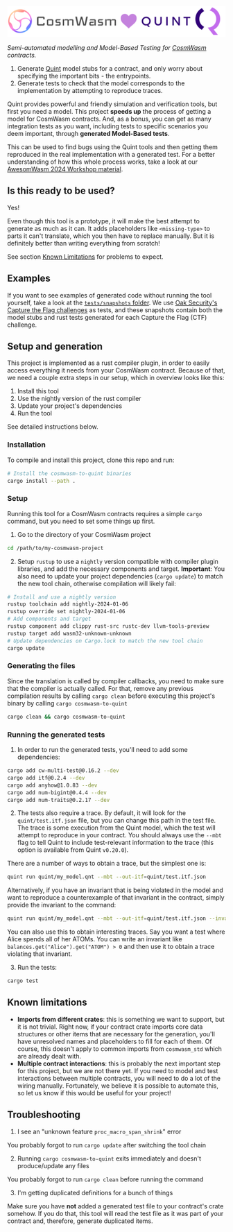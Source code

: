 <p align="center">
  <picture>
    <source media="(prefers-color-scheme: dark)" srcset="./images/cosmwasm-to-quint-light.png">
    <img alt="CoswmWasm to Quint" src="./images/cosmwasm-to-quint-dark.png" width=700>
  </picture>
</p>

*Semi-automated modelling and Model-Based Testing for [CosmWasm](https://cosmwasm.com/) contracts.*
1. Generate [Quint](https://github.com/informalsystems/quint) model stubs for a
   contract, and only worry about specifying the important bits - the
   entrypoints.
2. Generate tests to check that the model corresponds to the implementation by
   attempting to reproduce traces.

Quint provides powerful and friendly simulation and verification tools, but
first you need a model. This project **speeds up** the process of getting a model
for CosmWasm contracts. And, as a bonus, you can get as many integration tests
as you want, including tests to specific scenarios you deem important, through
**generated Model-Based tests**.

This can be used to find bugs using the Quint tools and then getting them
reproduced in the real implementation with a generated test. For a better
understanding of how this whole process works, take a look at our [AwesomWasm
2024 Workshop
material](https://github.com/informalsystems/quint_awesomwasm24_workshop).

## Is this ready to be used?

Yes!

Even though this tool is a prototype, it will make the best attempt to
generate as much as it can. It adds placeholders like `<missing-type>` to parts
it can't translate, which you then have to replace manually. But it is
definitely better than writing everything from scratch!

See section [Known Limitations](#known-limitations) for problems to expect.

## Examples

If you want to see examples of generated code without running the tool yourself,
take a look at the [`tests/snapshots`
folder](https://github.com/informalsystems/cosmwasm-to-quint/tree/main/tests/snapshots).
We use [Oak Security's Capture the Flag
challenges](https://github.com/oak-security/cosmwasm-ctf) as tests, and these
snapshots contain both the model stubs and rust tests generated for each Capture
the Flag (CTF) challenge.

## Setup and generation

This project is implemented as a rust compiler plugin, in order to easily access
everything it needs from your CosmWasm contract. Because of that, we need a
couple extra steps in our setup, which in overview looks like this:
1. Install this tool
2. Use the nightly version of the rust compiler 
3. Update your project's dependencies
4. Run the tool

See detailed instructions below.

### Installation

To compile and install this project, clone this repo and run:

```bash
# Install the cosmwasm-to-quint binaries
cargo install --path .
```

### Setup

Running this tool for a CosmWasm contracts requires a simple `cargo` command,
but you need to set some things up first.

1. Go to the directory of your CosmWasm project

``` bash
cd /path/to/my-cosmwasm-project
```

2. Setup `rustup` to use a `nightly` version compatible with compiler plugin
libraries, and add the necessary components and target. **Important**: You also
need to update your project dependencies (`cargo update`) to match the new tool
chain, otherwise compilation will likely fail:

``` bash
# Install and use a nightly version
rustup toolchain add nightly-2024-01-06
rustup override set nightly-2024-01-06
# Add components and target
rustup component add clippy rust-src rustc-dev llvm-tools-preview
rustup target add wasm32-unknown-unknown
# Update dependencies on Cargo.lock to match the new tool chain
cargo update
```


### Generating the files

Since the translation is called by compiler callbacks, you need to make sure
that the compiler is actually called. For that, remove any previous compilation
results by calling `cargo clean` before executing this project's binary by
calling `cargo cosmwasm-to-quint`

``` bash
cargo clean && cargo cosmwasm-to-quint
```

### Running the generated tests

1. In order to run the generated tests, you'll need to add some dependencies:
```bash
cargo add cw-multi-test@0.16.2 --dev
cargo add itf@0.2.4 --dev
cargo add anyhow@1.0.83 --dev
cargo add num-bigint@0.4.4 --dev
cargo add num-traits@0.2.17 --dev
```

2. The tests also require a trace. By default, it will look for the
   `quint/test.itf.json` file, but you can change this path in the test file.
   The trace is some execution from the Quint model, which the test will attempt
   to reproduce in your contract. You should always use the `--mbt` flag to tell
   Quint to include test-relevant information to the trace (this option is
   available from Quint `v0.20.0`).

There are a number of ways to obtain a trace, but the simplest one is:

``` bash
quint run quint/my_model.qnt --mbt --out-itf=quint/test.itf.json
```

Alternatively, if you have an invariant that is being violated in the model and
want to reproduce a counterexample of that invariant in the contract, simply
provide the invariant to the command:

``` bash
quint run quint/my_model.qnt --mbt --out-itf=quint/test.itf.json --invariant=my_invariant
```

You can also use this to obtain interesting traces. Say you want a test where
Alice spends all of her ATOMs. You can write an invariant like
`balances.get("Alice").get("ATOM") > 0` and then use it to obtain a trace
violating that invariant.

3. Run the tests:

``` bash
cargo test
```

## Known limitations
- **Imports from different crates**: this is something we want to support, but
  it is not trivial. Right now, if your contract crate imports core data
  structures or other items that are necessary for the generation, you'll have
  unresolved names and placeholders to fill for each of them. Of course, this
  doesn't apply to common imports from `cosmwasm_std` which are already dealt
  with.
- **Multiple contract interactions**: this is probably the next important step
  for this project, but we are not there yet. If you need to model and test
  interactions between multiple contracts, you will need to do a lot of the
  wiring manually. Fortunately, we believe it is possible to automate this, so
  let us know if this would be useful for your project!

## Troubleshooting
1. I see an "unknown feature `proc_macro_span_shrink`" error

You probably forgot to run `cargo update` after switching the tool chain

2. Running `cargo cosmwasm-to-quint` exits immediately and doesn't
   produce/update any files

You probably forgot to run `cargo clean` before running the command

3. I'm getting duplicated definitions for a bunch of things

Make sure you have **not** added a generated test file to your contract's crate
somehow. If you do that, this tool will read the test file as it was part of
your contract and, therefore, generate duplicated items.
